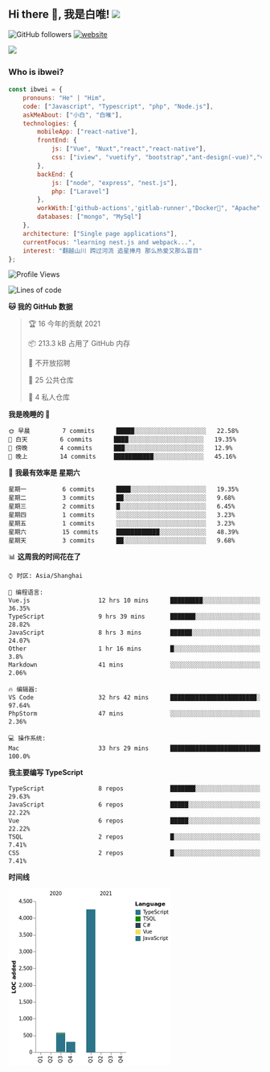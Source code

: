 <h2> Hi there 👋, 我是白唯! <img src="https://media.giphy.com/media/12oufCB0MyZ1Go/giphy.gif" width="50"></h2>

![GitHub followers](https://img.shields.io/github/followers/ibwei?label=Follow&style=social) [![website](https://img.shields.io/badge/Website-46a2f1.svg?&style=flat-square&logo=Google-Chrome&logoColor=white&link=https://me.ibwei.com/)](http://me.ibwei.com/)

![](https://github-readme-stats.vercel.app/api?username=ibwei)


### Who is ibwei?

```javascript
const ibwei = {
    pronouns: "He" | "Him",
    code: ["Javascript", "Typescript", "php", "Node.js"],
    askMeAbout: ["小白", "白唯"],
    technologies: {
        mobileApp: ["react-native"],
        frontEnd: {
            js: ["Vue", "Nuxt","react","react-native"],
            css: ["iview", "vuetify", "bootstrap","ant-design(-vue)","vant"]
        },
        backEnd: {
            js: ["node", "express", "nest.js"],
            php: ["Laravel"]
        },
        workWith:['github-actions','gitlab-runner',"Docker🐳", "Apache", "Nginx"],
        databases: ["mongo", "MySql"]
    },
    architecture: ["Single page applications"],
    currentFocus: "learning nest.js and webpack...",
    interest: "翻越山川 跨过河流 追星捧月 那么热爱又那么盲目"
};

```
<!--START_SECTION:waka-->
![Profile Views](http://img.shields.io/badge/%E4%B8%AA%E4%BA%BA%E5%B0%81%E9%9D%A2%E8%A7%82%E7%9C%8B%E6%AC%A1%E6%95%B0-8-blue)

![Lines of code](https://img.shields.io/badge/%E4%BB%8E%E3%80%8C%E4%BD%A0%E5%A5%BD%E4%B8%96%E7%95%8C%E3%80%8D%E6%88%91%E5%B7%B2%E7%BB%8F%E5%86%99%E4%BA%86-5148%20%E8%A1%8C%E4%BB%A3%E7%A0%81-blue)

**🐱 我的 GitHub 数据** 

> 🏆 16 今年的贡献 2021
 > 
> 📦 213.3 kB 占用了 GitHub 内存 
 > 
> 🚫 不开放招聘
 > 
> 📜 25 公共仓库 
 > 
> 🔑 4 私人仓库  
 > 
**我是晚睡的 🦉** 

```text
🌞 早晨         7 commits      █████░░░░░░░░░░░░░░░░░░░░   22.58% 
🌆 白天         6 commits      ████░░░░░░░░░░░░░░░░░░░░░   19.35% 
🌃 傍晚         4 commits      ███░░░░░░░░░░░░░░░░░░░░░░   12.9% 
🌙 晚上         14 commits     ███████████░░░░░░░░░░░░░░   45.16%

```
📅 **我最有效率是 星期六** 

```text
星期一          6 commits      ████░░░░░░░░░░░░░░░░░░░░░   19.35% 
星期二          3 commits      ██░░░░░░░░░░░░░░░░░░░░░░░   9.68% 
星期三          2 commits      █░░░░░░░░░░░░░░░░░░░░░░░░   6.45% 
星期四          1 commits      ░░░░░░░░░░░░░░░░░░░░░░░░░   3.23% 
星期五          1 commits      ░░░░░░░░░░░░░░░░░░░░░░░░░   3.23% 
星期六          15 commits     ████████████░░░░░░░░░░░░░   48.39% 
星期天          3 commits      ██░░░░░░░░░░░░░░░░░░░░░░░   9.68%

```


📊 **这周我的时间花在了** 

```text
⌚︎ 时区: Asia/Shanghai

💬 编程语言: 
Vue.js                   12 hrs 10 mins      █████████░░░░░░░░░░░░░░░░   36.35% 
TypeScript               9 hrs 39 mins       ███████░░░░░░░░░░░░░░░░░░   28.82% 
JavaScript               8 hrs 3 mins        ██████░░░░░░░░░░░░░░░░░░░   24.07% 
Other                    1 hr 16 mins        █░░░░░░░░░░░░░░░░░░░░░░░░   3.8% 
Markdown                 41 mins             ░░░░░░░░░░░░░░░░░░░░░░░░░   2.06%

🔥 编辑器: 
VS Code                  32 hrs 42 mins      ████████████████████████░   97.64% 
PhpStorm                 47 mins             ░░░░░░░░░░░░░░░░░░░░░░░░░   2.36%

💻 操作系统: 
Mac                      33 hrs 29 mins      █████████████████████████   100.0%

```

**我主要编写 TypeScript** 

```text
TypeScript               8 repos             ███████░░░░░░░░░░░░░░░░░░   29.63% 
JavaScript               6 repos             █████░░░░░░░░░░░░░░░░░░░░   22.22% 
Vue                      6 repos             █████░░░░░░░░░░░░░░░░░░░░   22.22% 
TSQL                     2 repos             █░░░░░░░░░░░░░░░░░░░░░░░░   7.41% 
CSS                      2 repos             █░░░░░░░░░░░░░░░░░░░░░░░░   7.41%

```


**时间线**

![Chart not found](https://raw.githubusercontent.com/ibwei/ibwei/main/charts/bar_graph.png) 


<!--END_SECTION:waka-->
